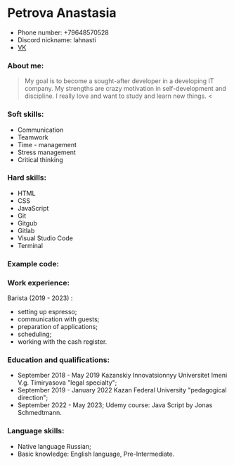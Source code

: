 # Petrova Anastasia
* Phone number: +79648570528
* Discord nickname: lahnasti
* [VK](https://vk.com/anastasilerm)
### About me:
> My goal is to become a sought-after developer in a developing IT company. My strengths are crazy motivation in self-development and discipline. I really love and want to study and learn new things. <
### Soft skills:
* Communication
* Teamwork
* Time - management 
* Stress management
* Critical thinking

### Hard skills:
* HTML
* CSS
* JavaScript
* Git
* Gitgub
* Gitlab
* Visual Studio Code
* Terminal
### Example code:

### Work experience:
Barista (2019 - 2023) : 
* setting up espresso;
* communication with guests;
* preparation of applications;
* scheduling;
* working with the cash register.
### Education and qualifications:
* September 2018 - May 2019 Kazanskiy Innovatsionnyy Universitet Imeni V.g. Timiryasova "legal specialty";
* September 2019 - January 2022 Kazan Federal University "pedagogical direction";
* September 2022 - May 2023; Udemy course: Java Script by Jonas Schmedtmann.
### Language skills:
* Native language Russian; 
* Basic knowledge: English language, Pre-Intermediate.
